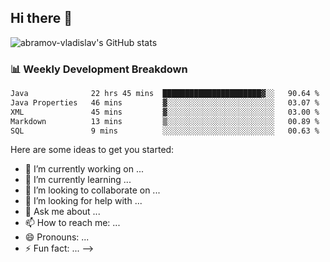 ## Hi there 👋
![abramov-vladislav's GitHub stats](https://github-readme-stats.vercel.app/api?username=abramov-vladislav&theme=dark&show_icons=true)

### 📊 Weekly Development Breakdown

<!--START_SECTION:waka-->

```txt
Java              22 hrs 45 mins  ██████████████████████▓░░   90.64 %
Java Properties   46 mins         ▓░░░░░░░░░░░░░░░░░░░░░░░░   03.07 %
XML               45 mins         ▓░░░░░░░░░░░░░░░░░░░░░░░░   03.00 %
Markdown          13 mins         ▒░░░░░░░░░░░░░░░░░░░░░░░░   00.89 %
SQL               9 mins          ░░░░░░░░░░░░░░░░░░░░░░░░░   00.63 %
```

<!--END_SECTION:waka-->


Here are some ideas to get you started:

- 🔭 I’m currently working on ...
- 🌱 I’m currently learning ...
- 👯 I’m looking to collaborate on ...
- 🤔 I’m looking for help with ...
- 💬 Ask me about ...
- 📫 How to reach me: ...
- 😄 Pronouns: ...
- ⚡ Fun fact: ...
-->
